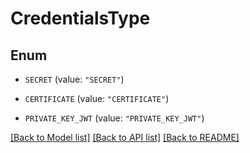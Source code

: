 # CredentialsType

## Enum


* `SECRET` (value: `"SECRET"`)

* `CERTIFICATE` (value: `"CERTIFICATE"`)

* `PRIVATE_KEY_JWT` (value: `"PRIVATE_KEY_JWT"`)


[[Back to Model list]](../README.md#documentation-for-models) [[Back to API list]](../README.md#documentation-for-api-endpoints) [[Back to README]](../README.md)


